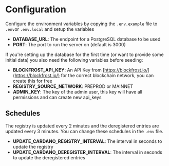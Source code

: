 # Configuration

Configure the environment variables by copying the `.env.example` file to `.env`or `.env.local` and setup the
variables

- **DATABASE_URL**: The endpoint for a PostgreSQL database to be used
- **PORT**: The port to run the server on (default is 3000)

If you're setting up the database for the first time (or want to provide some initial data) you also need the
following variables before seeding:

- **BLOCKFROST_API_KEY**: An API Key from [https://blockfrost.io/](https://blockfrost.io/) for the correct blockchain network, you can create this for free
- **REGISTRY_SOURCE_NETWORK**: PREPROD or MAINNET
- **ADMIN_KEY**: The key of the admin user, this key will have all permissions and can create new api_keys

## Schedules

The registry is updated every 2 minutes and the deregistered entries are updated every 3 minutes. You can change these schedules in the `.env` file.

- **UPDATE_CARDANO_REGISTRY_INTERVAL**: The interval in seconds to update the registry
- **UPDATE_CARDANO_DEREGISTER_INTERVAL**: The interval in seconds to update the deregistered entries
